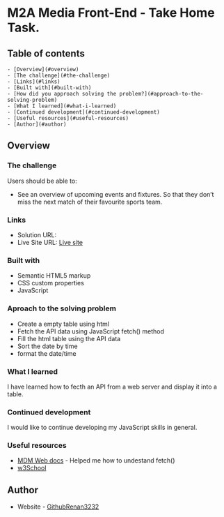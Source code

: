 # M2A Media Front-End - Take Home Task.

## Table of contents

    - [Overview](#overview)
    - [The challenge](#the-challenge)
    - [Links](#links)
    - [Built with](#built-with)
    - [How did you approach solving the problem?](#approach-to-the-solving-problem)
    - [What I learned](#what-i-learned)
    - [Continued development](#continued-development)
    - [Useful resources](#useful-resources)
    - [Author](#author)



## Overview

### The challenge

Users should be able to:

- See an overview of upcoming events and fixtures. So that they don’t miss the next match of their favourite sports team.



### Links

- Solution URL: [](https://your-solution-url.com)
- Live Site URL: [Live site](https://app.netlify.com/sites/determined-tereshkova-e2e232/overview)


### Built with
- Semantic HTML5 markup
- CSS custom properties
- JavaScript


### Aproach to the solving problem
- Create a empty table using html 
- Fetch the API data using JavaScript fetch() method
- Fill the html table using the API data
- Sort the date by time
- format the date/time 


### What I learned
I have learned how to fecth an API from a web server and display it into a table.

### Continued development
I would like to continue developing my JavaScript skills in general.


### Useful resources

- [MDM Web docs](https://developer.mozilla.org/en-US/docs/Web/API/Fetch_API/Using_Fetch) - Helped me how to undestand fetch() 
- [w3School](https://www.w3schools.com/js/default.asp)


## Author

- Website - [GithubRenan3232](https://github.com/Renan3232)
